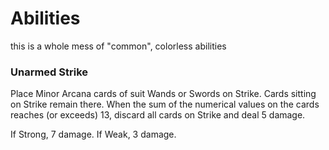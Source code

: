 # Abilities

this is a whole mess of "common", colorless abilities

### Unarmed Strike
Place Minor Arcana cards of suit Wands or Swords on Strike.
Cards sitting on Strike remain there.
When the sum of the numerical values on the cards reaches (or exceeds) 13, discard all cards on Strike and deal 5 damage.

If Strong, 7 damage.
If Weak, 3 damage.